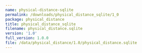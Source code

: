 ```yaml
---
name: physical-distance-sqlite
permalink: /downloads/physical_distance_sqlite/1_0
package: physical_distance
title: physical_distance_sqlite
filename: physical_distance.sqlite
version: '1.0'
full_version: 1.0.0
file: /data/physical_distance/1.0/physical_distance.sqlite
---
```

